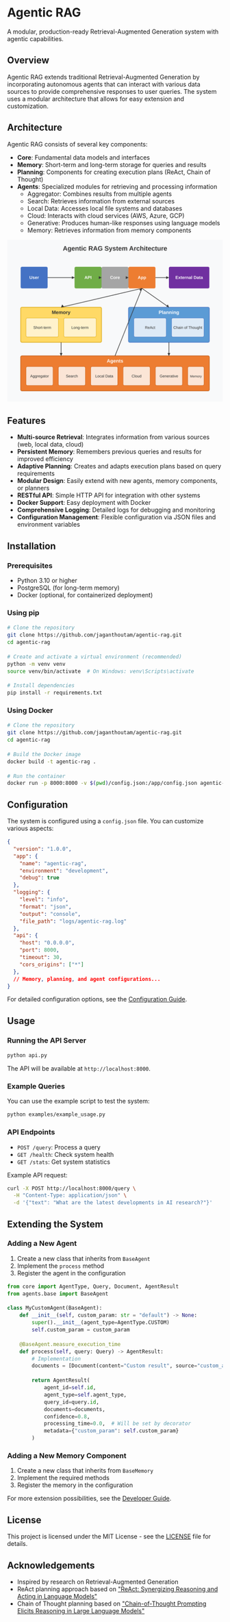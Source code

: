 # Agentic RAG

A modular, production-ready Retrieval-Augmented Generation system with agentic capabilities.

## Overview

Agentic RAG extends traditional Retrieval-Augmented Generation by incorporating autonomous agents that can interact with various data sources to provide comprehensive responses to user queries. The system uses a modular architecture that allows for easy extension and customization.

## Architecture

Agentic RAG consists of several key components:

- **Core**: Fundamental data models and interfaces
- **Memory**: Short-term and long-term storage for queries and results
- **Planning**: Components for creating execution plans (ReAct, Chain of Thought)
- **Agents**: Specialized modules for retrieving and processing information
  - Aggregator: Combines results from multiple agents
  - Search: Retrieves information from external sources
  - Local Data: Accesses local file systems and databases
  - Cloud: Interacts with cloud services (AWS, Azure, GCP)
  - Generative: Produces human-like responses using language models
  - Memory: Retrieves information from memory components

![Architecture Diagram](docs/architecture.svg)

## Features

- **Multi-source Retrieval**: Integrates information from various sources (web, local data, cloud)
- **Persistent Memory**: Remembers previous queries and results for improved efficiency
- **Adaptive Planning**: Creates and adapts execution plans based on query requirements
- **Modular Design**: Easily extend with new agents, memory components, or planners
- **RESTful API**: Simple HTTP API for integration with other systems
- **Docker Support**: Easy deployment with Docker
- **Comprehensive Logging**: Detailed logs for debugging and monitoring
- **Configuration Management**: Flexible configuration via JSON files and environment variables

## Installation

### Prerequisites

- Python 3.10 or higher
- PostgreSQL (for long-term memory)
- Docker (optional, for containerized deployment)

### Using pip

```bash
# Clone the repository
git clone https://github.com/jaganthoutam/agentic-rag.git
cd agentic-rag

# Create and activate a virtual environment (recommended)
python -m venv venv
source venv/bin/activate  # On Windows: venv\Scripts\activate

# Install dependencies
pip install -r requirements.txt
```

### Using Docker

```bash
# Clone the repository
git clone https://github.com/jaganthoutam/agentic-rag.git
cd agentic-rag

# Build the Docker image
docker build -t agentic-rag .

# Run the container
docker run -p 8000:8000 -v $(pwd)/config.json:/app/config.json agentic-rag
```

## Configuration

The system is configured using a `config.json` file. You can customize various aspects:

```json
{
  "version": "1.0.0",
  "app": {
    "name": "agentic-rag",
    "environment": "development",
    "debug": true
  },
  "logging": {
    "level": "info",
    "format": "json",
    "output": "console",
    "file_path": "logs/agentic-rag.log"
  },
  "api": {
    "host": "0.0.0.0",
    "port": 8000,
    "timeout": 30,
    "cors_origins": ["*"]
  },
  // Memory, planning, and agent configurations...
}
```

For detailed configuration options, see the [Configuration Guide](docs/configuration.md).

## Usage

### Running the API Server

```bash
python api.py
```

The API will be available at `http://localhost:8000`.

### Example Queries

You can use the example script to test the system:

```bash
python examples/example_usage.py
```

### API Endpoints

- `POST /query`: Process a query
- `GET /health`: Check system health
- `GET /stats`: Get system statistics

Example API request:

```bash
curl -X POST http://localhost:8000/query \
  -H "Content-Type: application/json" \
  -d '{"text": "What are the latest developments in AI research?"}'
```

## Extending the System

### Adding a New Agent

1. Create a new class that inherits from `BaseAgent`
2. Implement the `process` method
3. Register the agent in the configuration

```python
from core import AgentType, Query, Document, AgentResult
from agents.base import BaseAgent

class MyCustomAgent(BaseAgent):
    def __init__(self, custom_param: str = "default") -> None:
        super().__init__(agent_type=AgentType.CUSTOM)
        self.custom_param = custom_param
        
    @BaseAgent.measure_execution_time
    def process(self, query: Query) -> AgentResult:
        # Implementation
        documents = [Document(content="Custom result", source="custom_agent")]
        
        return AgentResult(
            agent_id=self.id,
            agent_type=self.agent_type,
            query_id=query.id,
            documents=documents,
            confidence=0.8,
            processing_time=0.0,  # Will be set by decorator
            metadata={"custom_param": self.custom_param}
        )
```

### Adding a New Memory Component

1. Create a new class that inherits from `BaseMemory`
2. Implement the required methods
3. Register the memory in the configuration

For more extension possibilities, see the [Developer Guide](docs/developer_guide.md).

## License

This project is licensed under the MIT License - see the [LICENSE](LICENSE) file for details.

## Acknowledgements

- Inspired by research on Retrieval-Augmented Generation
- ReAct planning approach based on ["ReAct: Synergizing Reasoning and Acting in Language Models"](https://arxiv.org/abs/2210.03629)
- Chain of Thought planning based on ["Chain-of-Thought Prompting Elicits Reasoning in Large Language Models"](https://arxiv.org/abs/2201.11903)
